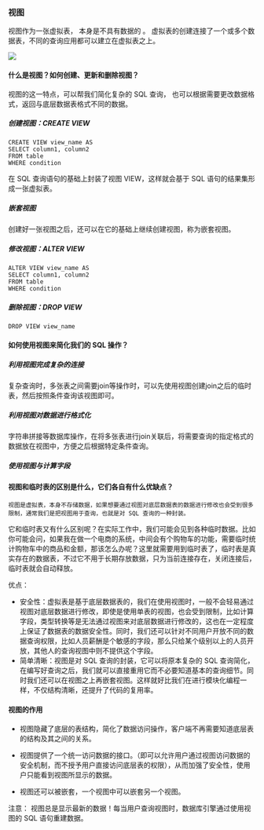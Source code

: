 ### 视图

 视图作为一张虚拟表， 本身是不具有数据的 。 虚拟表的创建连接了一个或多个数据表，不同的查询应用都可以建立在虚拟表之上。 

![](C:\Users\Administrator\Desktop\技术积累\photo\视图.png)

####  什么是视图？如何创建、更新和删除视图？ 

 视图的这一特点，可以帮我们简化复杂的 SQL 查询， 也可以根据需要更改数据格式，返回与底层数据表格式不同的数据。 

#####  创建视图：CREATE VIEW 

```mysql
CREATE VIEW view_name AS
SELECT column1, column2
FROM table
WHERE condition
```

 在 SQL 查询语句的基础上封装了视图 VIEW，这样就会基于 SQL 语句的结果集形成一张虚拟表。 

#####  嵌套视图 

 创建好一张视图之后，还可以在它的基础上继续创建视图，称为嵌套视图。

#####  修改视图：ALTER VIEW 

```mysql
ALTER VIEW view_name AS
SELECT column1, column2
FROM table
WHERE condition
```

#####  删除视图：DROP VIEW 

```mysql
DROP VIEW view_name
```



####  如何使用视图来简化我们的 SQL 操作？ 

#####  利用视图完成复杂的连接 

复杂查询时，多张表之间需要join等操作时，可以先使用视图创建join之后的临时表，然后按照条件查询该视图即可。

#####  利用视图对数据进行格式化 

字符串拼接等数据库操作，在将多张表进行join关联后，将需要查询的指定格式的数据放在视图中，方便之后根据特定条件查询。

#####  使用视图与计算字段 

####  视图和临时表的区别是什么，它们各自有什么优缺点？ 

 	视图是虚拟表，本身不存储数据，如果想要通过视图对底层数据表的数据进行修改也会受到很多限制，通常我们是把视图用于查询，也就是对 SQL 查询的一种封装。 

​	 它和临时表又有什么区别呢？在实际工作中，我们可能会见到各种临时数据。比如你可能会问，如果我在做一个电商的系统，中间会有个购物车的功能，需要临时统计购物车中的商品和金额，那该怎么办呢？这里就需要用到临时表了，临时表是真实存在的数据表，不过它不用于长期存放数据，只为当前连接存在，关闭连接后，临时表就会自动释放。 

优点：

- 安全性：虚拟表是基于底层数据表的，我们在使用视图时，一般不会轻易通过视图对底层数据进行修改，即使是使用单表的视图，也会受到限制，比如计算字段，类型转换等是无法通过视图来对底层数据进行修改的，这也在一定程度上保证了数据表的数据安全性。同时，我们还可以针对不同用户开放不同的数据查询权限，比如人员薪酬是个敏感的字段，那么只给某个级别以上的人员开放，其他人的查询视图中则不提供这个字段。
- 简单清晰：视图是对 SQL 查询的封装，它可以将原本复杂的 SQL 查询简化，在编写好查询之后，我们就可以直接重用它而不必要知道基本的查询细节。同时我们还可以在视图之上再嵌套视图。这样就好比我们在进行模块化编程一样，不仅结构清晰，还提升了代码的复用率。 

####  视图的作用 

-  视图隐藏了底层的表结构，简化了数据访问操作，客户端不再需要知道底层表的结构及其之间的关系。 

-  视图提供了一个统一访问数据的接口。（即可以允许用户通过视图访问数据的安全机制，而不授予用户直接访问底层表的权限），从而加强了安全性，使用户只能看到视图所显示的数据。 

-  视图还可以被嵌套，一个视图中可以嵌套另一个视图。 

  注意： 视图总是显示最新的数据！每当用户查询视图时，数据库引擎通过使用视图的 SQL 语句重建数据。 